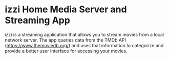 # izzi Home Media Server and Streaming App

izzi is a streaming application that allows you to stream movies from a local network server. The app queries data from the TMDb API (https://www.themoviedb.org/) and uses that information to categorize and provide a better user interface for accessing your movies.
